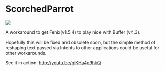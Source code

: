 ScorchedParrot
==============
![](http://mattfenlon.com/img/scorchedparrot_logo.png)

A workaround to get Fenix(v1.5.4) to play nice with Buffer (v4.3).

Hopefully this will be fixed and obsolete soon, but the simple method of reshaping text passed via Intents to other applications could be useful for other workarounds.

See it in action: http://youtu.be/giKHa4o9hkQ
